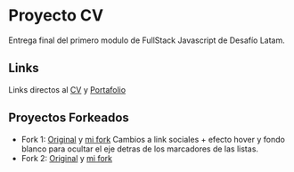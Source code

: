 # Proyecto CV
Entrega final del primero modulo de FullStack Javascript de Desafío Latam.

## Links
Links directos al [CV](pitu-ebensperger.github.io) y [Portafolio](pitu-ebensperger.github.io/portafolio)

## Proyectos Forkeados
- Fork 1: [Original](https://github.com/diegoepic/diegoepic.github.io) y [mi fork](https://github.com/pitu-ebensperger/diegoepic.github.io)
  Cambios a link sociales + efecto hover y fondo blanco para ocultar el eje detras de los marcadores de las listas.
- Fork 2: [Original](https://github.com/Rgnald/Cvportafolio) y [mi fork](https://github.com/pitu-ebensperger/Cvportafolio)

